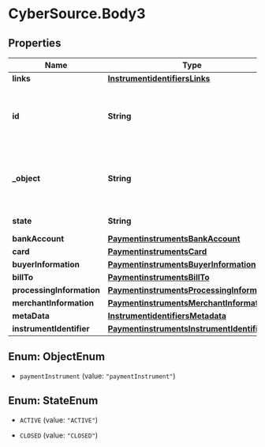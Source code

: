 # CyberSource.Body3

## Properties
Name | Type | Description | Notes
------------ | ------------- | ------------- | -------------
**links** | [**InstrumentidentifiersLinks**](InstrumentidentifiersLinks.md) |  | [optional] 
**id** | **String** | Unique identification number assigned by CyberSource to the submitted request. | [optional] 
**_object** | **String** | Describes type of token. For example: customer, paymentInstrument or instrumentIdentifier. | [optional] 
**state** | **String** | Current state of the token. | [optional] 
**bankAccount** | [**PaymentinstrumentsBankAccount**](PaymentinstrumentsBankAccount.md) |  | [optional] 
**card** | [**PaymentinstrumentsCard**](PaymentinstrumentsCard.md) |  | [optional] 
**buyerInformation** | [**PaymentinstrumentsBuyerInformation**](PaymentinstrumentsBuyerInformation.md) |  | [optional] 
**billTo** | [**PaymentinstrumentsBillTo**](PaymentinstrumentsBillTo.md) |  | [optional] 
**processingInformation** | [**PaymentinstrumentsProcessingInformation**](PaymentinstrumentsProcessingInformation.md) |  | [optional] 
**merchantInformation** | [**PaymentinstrumentsMerchantInformation**](PaymentinstrumentsMerchantInformation.md) |  | [optional] 
**metaData** | [**InstrumentidentifiersMetadata**](InstrumentidentifiersMetadata.md) |  | [optional] 
**instrumentIdentifier** | [**PaymentinstrumentsInstrumentIdentifier**](PaymentinstrumentsInstrumentIdentifier.md) |  | [optional] 


<a name="ObjectEnum"></a>
## Enum: ObjectEnum


* `paymentInstrument` (value: `"paymentInstrument"`)




<a name="StateEnum"></a>
## Enum: StateEnum


* `ACTIVE` (value: `"ACTIVE"`)

* `CLOSED` (value: `"CLOSED"`)




